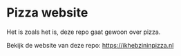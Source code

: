 # Pizza website

Het is zoals het is, deze repo gaat gewoon over pizza.

Bekijk de website van deze repo: https://ikhebzininpizza.nl
